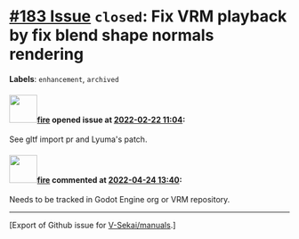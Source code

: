 # [\#183 Issue](https://github.com/V-Sekai/manuals/issues/183) `closed`: Fix VRM playback by fix blend shape normals rendering
**Labels**: `enhancement`, `archived`


#### <img src="https://avatars.githubusercontent.com/u/32321?u=c2e06a3d2b49a467aa907e54aa259516440267cc&v=4" width="50">[fire](https://github.com/fire) opened issue at [2022-02-22 11:04](https://github.com/V-Sekai/manuals/issues/183):

See gltf import pr and Lyuma's patch.

#### <img src="https://avatars.githubusercontent.com/u/32321?u=c2e06a3d2b49a467aa907e54aa259516440267cc&v=4" width="50">[fire](https://github.com/fire) commented at [2022-04-24 13:40](https://github.com/V-Sekai/manuals/issues/183#issuecomment-1107844282):

Needs to be tracked in Godot Engine org or VRM repository.


-------------------------------------------------------------------------------



[Export of Github issue for [V-Sekai/manuals](https://github.com/V-Sekai/manuals).]
